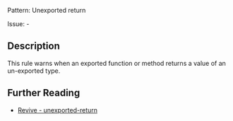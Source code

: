 Pattern: Unexported return

Issue: -

## Description

This rule warns when an exported function or method returns a value of an un-exported type.

## Further Reading

* [Revive - unexported-return](https://revive.run/r#unexported-return)